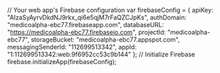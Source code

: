 <!-- The core Firebase JS SDK is always required and must be listed first -->
<script src="https://www.gstatic.com/firebasejs/6.5.0/firebase-app.js"></script>

<!-- TODO: Add SDKs for Firebase products that you want to use
     https://firebase.google.com/docs/web/setup#config-web-app -->


  // Your web app's Firebase configuration
  var firebaseConfig = {
    apiKey: "AIzaSyAyrvDkdNJ9rkx_qi6e5qjM7rFaQZCJpKs",
    authDomain: "medicoalpha-ebc77.firebaseapp.com",
    databaseURL: "https://medicoalpha-ebc77.firebaseio.com",
    projectId: "medicoalpha-ebc77",
    storageBucket: "medicoalpha-ebc77.appspot.com",
    messagingSenderId: "112699513342",
    appId: "1:112699513342:web:9f6952cc53c9b144"
  };
  // Initialize Firebase
  firebase.initializeApp(firebaseConfig);
